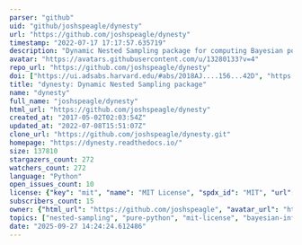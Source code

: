 ```yaml
---
parser: "github"
uid: "github/joshspeagle/dynesty"
url: "https://github.com/joshspeagle/dynesty"
timestamp: "2022-07-17 17:17:57.635719"
description: "Dynamic Nested Sampling package for computing Bayesian posteriors and evidences"
avatar: "https://avatars.githubusercontent.com/u/13280133?v=4"
repo_url: "https://github.com/joshspeagle/dynesty"
doi: ["https://ui.adsabs.harvard.edu/#abs/2018AJ....156...42D", "https://ui.adsabs.harvard.edu/abs/2019arXiv190402180S", "https://ui.adsabs.harvard.edu/abs/2018ascl.soft09013S/abstract"]
title: "dynesty: Dynamic Nested Sampling package"
name: "dynesty"
full_name: "joshspeagle/dynesty"
html_url: "https://github.com/joshspeagle/dynesty"
created_at: "2017-05-02T02:03:54Z"
updated_at: "2022-07-08T15:51:07Z"
clone_url: "https://github.com/joshspeagle/dynesty.git"
homepage: "https://dynesty.readthedocs.io/"
size: 137810
stargazers_count: 272
watchers_count: 272
language: "Python"
open_issues_count: 10
license: {"key": "mit", "name": "MIT License", "spdx_id": "MIT", "url": "https://api.github.com/licenses/mit", "node_id": "MDc6TGljZW5zZTEz"}
subscribers_count: 15
owner: {"html_url": "https://github.com/joshspeagle", "avatar_url": "https://avatars.githubusercontent.com/u/13280133?v=4", "login": "joshspeagle", "type": "User"}
topics: ["nested-sampling", "pure-python", "mit-license", "bayesian-inference", "monte-carlo", "model-selection"]
date: "2025-09-27 14:24:24.612486"
---
```


